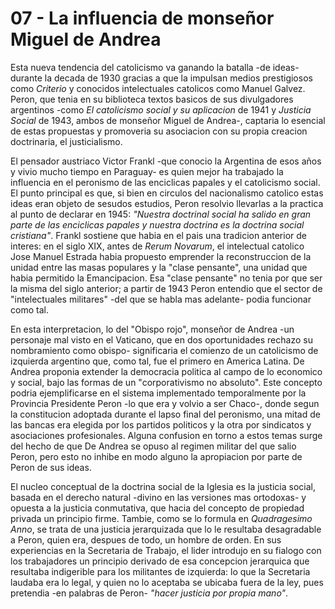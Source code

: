 # 07 - La influencia de monseñor Miguel de Andrea

Esta nueva tendencia del catolicismo va ganando la batalla -de ideas- durante la decada de 1930 gracias a que la impulsan medios prestigiosos como *Criterio* y conocidos
intelectuales catolicos como Manuel Galvez.
Peron, que tenia en su biblioteca textos basicos de sus divulgadores argentinos -como *El catolicismo social y su aplicacion* de 1941 y *Justicia Social* de 1943, ambos de 
monseñor Miguel de Andrea-, captaria lo esencial de estas propuestas y promoveria su asociacion con su propia creacion doctrinaria, el justicialismo.

El pensador austriaco Victor Frankl -que conocio la Argentina de esos años y vivio mucho tiempo en Paraguay- es quien mejor ha trabajado la influencia en el peronismo de
las enciclicas papales y el catolicismo social.
El punto principal es que, si bien en circulos del nacionalismo catolico estas ideas eran objeto de sesudos estudios, Peron resolvio llevarlas a la practica al punto de 
declarar en 1945: *"Nuestra doctrinal social ha salido en gran parte de las enciclicas papales y nuestra doctrina es la doctrina social cristiana"*. 
Frankl sostiene que habia en el pais una tradicion anterior de interes: en el siglo XIX, antes de *Rerum Novarum*, el intelectual catolico Jose Manuel Estrada
habia propuesto emprender la reconstruccion de la unidad entre las masas populares y la "clase pensante", una unidad que habia permitido la Emancipacion.
Esa "clase pensante" no tenia por que ser la misma del siglo anterior; a partir de 1943 Peron entendio que el sector de "intelectuales militares" -del que se habla
mas adelante- podia funcionar como tal.

En esta interpretacion, lo del "Obispo rojo", monseñor de Andrea -un personaje mal visto en el Vaticano, que en dos oportunidades rechazo su nombramiento como obispo-
significaria el comienzo de un catolicismo de izquierda argentino que, como tal, fue el primero en America Latina.
De Andrea proponia extender la democracia politica al campo de lo economico y social, bajo las formas de un "corporativismo no absoluto".
Este concepto podria ejemplificarse en el sistema implementado temporalmente por la Provincia Presidente Peron -lo que era y volvio a ser Chaco-, donde segun la
constitucion adoptada durante el lapso final del peronismo, una mitad de las bancas era elegida por los partidos politicos y la otra por sindicatos y asociaciones
profesionales.
Alguna confusion en torno a estos temas surge del hecho de que De Andrea se opuso al regimen militar del que salio Peron, pero esto no inhibe en modo alguno la
apropiacion por parte de Peron de sus ideas.

El nucleo conceptual de la doctrina social de la Iglesia es la justicia social, basada en el derecho natural -divino en las versiones mas ortodoxas- y opuesta a
la justicia conmutativa, que hacia del concepto de propiedad privada un principio firme.
Tambie, como se lo formula en *Quadragesimo Anno*, se trata de una justicia jerarquizada que lo le resultaba desagradable a Peron, quien era, despues de todo,
un hombre de orden.
En sus experiencias en la Secretaria de Trabajo, el lider introdujo en su fialogo con los trabajadores un principio derivado de esa concepcion jerarquica que resultaba
indigerible para los militantes de izquierda: lo que la Secretaria laudaba era lo legal, y quien no lo aceptaba se ubicaba fuera de la ley, pues pretendia
-en palabras de Peron- *"hacer justicia por propia mano"*.
